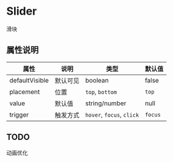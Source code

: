 # Slider

滑块

## 属性说明

| 属性           | 说明     | 类型                      | 默认值  |
| -------------- | -------- | ------------------------- | ------- |
| defaultVisible | 默认可见 | boolean                   | false   |
| placement      | 位置     | `top`, `bottom`           | `top`   |
| value          | 默认值   | string/number             | null    |
| trigger        | 触发方式 | `hover`, `focus`, `click` | `focus` |

## TODO

动画优化
